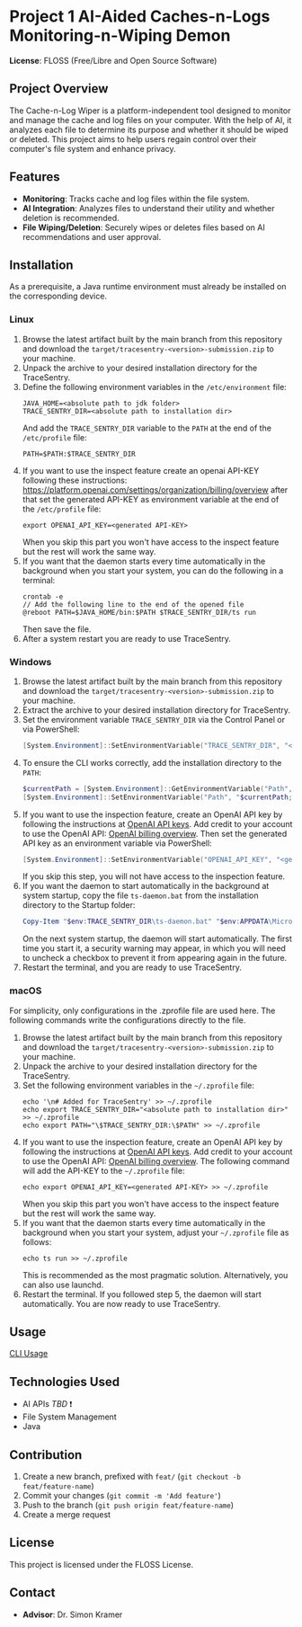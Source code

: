 # Project 1 AI-Aided Caches-n-Logs Monitoring-n-Wiping Demon

**License**: FLOSS (Free/Libre and Open Source Software)

## Project Overview

The Cache-n-Log Wiper is a platform-independent tool designed to monitor and manage the cache and log files on your
computer. With the help of AI, it analyzes each file to determine its purpose and whether it should be wiped or deleted.
This project aims to help users regain control over their computer's file system and enhance privacy.

## Features

- **Monitoring**: Tracks cache and log files within the file system.
- **AI Integration**: Analyzes files to understand their utility and whether deletion is recommended.
- **File Wiping/Deletion**: Securely wipes or deletes files based on AI recommendations and user approval.

## Installation

As a prerequisite, a Java runtime environment must already be installed on the corresponding device.

### Linux

1. Browse the latest artifact built by the main branch from this repository and download
   the `target/tracesentry-<version>-submission.zip` to your machine.
2. Unpack the archive to your desired installation directory for the TraceSentry.
3. Define the following environment variables in the `/etc/environment` file:
    ```
   JAVA_HOME=<absolute path to jdk folder>
   TRACE_SENTRY_DIR=<absolute path to installation dir>
   ```
   And add the `TRACE_SENTRY_DIR` variable to the `PATH` at the end of the `/etc/profile` file:
   ```
   PATH=$PATH:$TRACE_SENTRY_DIR
   ```
4. If you want to use the inspect feature create an openai API-KEY following these
   instructions: https://platform.openai.com/settings/organization/billing/overview
   after that set the generated API-KEY as environment variable at the end of the `/etc/profile` file:
    ```
    export OPENAI_API_KEY=<generated API-KEY>
    ```
   When you skip this part you won't have access to the inspect feature but the rest will work the same way.
5. If you want that the daemon starts every time automatically in the background when you start your system,
   you can do the following in a terminal:
    ```
   crontab -e
   // Add the following line to the end of the opened file
   @reboot PATH=$JAVA_HOME/bin:$PATH $TRACE_SENTRY_DIR/ts run
    ```
   Then save the file.
6. After a system restart you are ready to use TraceSentry.

### Windows
1. Browse the latest artifact built by the main branch from this repository and download
   the `target/tracesentry-<version>-submission.zip` to your machine.
2. Extract the archive to your desired installation directory for TraceSentry.
3. Set the environment variable `TRACE_SENTRY_DIR` via the Control Panel or via PowerShell:
    ```powershell
    [System.Environment]::SetEnvironmentVariable("TRACE_SENTRY_DIR", "<absolute path to the installation directory>", "User")
    ```
4. To ensure the CLI works correctly, add the installation directory to the `PATH`:
    ```powershell
    $currentPath = [System.Environment]::GetEnvironmentVariable("Path", "User")
    [System.Environment]::SetEnvironmentVariable("Path", "$currentPath;<absolute path to the installation directory>", "User")
    ```
5. If you want to use the inspection feature, create an OpenAI API key by following the instructions at [OpenAI API keys](https://platform.openai.com/settings/organization/api-keys).
   Add credit to your account to use the OpenAI API: [OpenAI billing overview](https://platform.openai.com/settings/organization/billing/overview).
   Then set the generated API key as an environment variable via PowerShell:
    ```powershell
    [System.Environment]::SetEnvironmentVariable("OPENAI_API_KEY", "<generated API key>", "User")
    ```
   If you skip this step, you will not have access to the inspection feature.
6. If you want the daemon to start automatically in the background at system startup, copy the file `ts-daemon.bat` from the installation directory to the Startup folder:
    ```powershell
    Copy-Item "$env:TRACE_SENTRY_DIR\ts-daemon.bat" "$env:APPDATA\Microsoft\Windows\Start Menu\Programs\Startup"
    ```
   On the next system startup, the daemon will start automatically.
   The first time you start it, a security warning may appear, in which you will need to uncheck a checkbox to prevent it from appearing again in the future.
7. Restart the terminal, and you are ready to use TraceSentry.


### macOS
For simplicity, only configurations in the .zprofile file are used here. The following commands write the configurations directly to the file.

1. Browse the latest artifact built by the main branch from this repository and download
   the `target/tracesentry-<version>-submission.zip` to your machine.
2. Unpack the archive to your desired installation directory for the TraceSentry.
3. Set the following environment variables in the `~/.zprofile` file:
    ```
   echo '\n# Added for TraceSentry' >> ~/.zprofile
   echo export TRACE_SENTRY_DIR="<absolute path to installation dir>" >> ~/.zprofile
   echo export PATH="\$TRACE_SENTRY_DIR:\$PATH" >> ~/.zprofile
   ```
4. If you want to use the inspection feature, create an OpenAI API key by following the instructions at [OpenAI API keys](https://platform.openai.com/settings/organization/api-keys).
   Add credit to your account to use the OpenAI API: [OpenAI billing overview](https://platform.openai.com/settings/organization/billing/overview).
   The following command will add the API-KEY to the `~/.zprofile` file:
    ```
    echo export OPENAI_API_KEY=<generated API-KEY> >> ~/.zprofile
    ```
   When you skip this part you won't have access to the inspect feature but the rest will work the same way.
5. If you want that the daemon starts every time automatically in the background when you start your system,
   adjust your `~/.zprofile` file as follows:
   ```
   echo ts run >> ~/.zprofile
   ```
   This is recommended as the most pragmatic solution. Alternatively, you can also use launchd.
6. Restart the terminal. If you followed step 5, the daemon will start automatically. You are now ready to use TraceSentry.

## Usage

[CLI Usage](./docs/cli.md)

## Technologies Used

- AI APIs _TBD_ ❗
- File System Management
- Java

## Contribution

1. Create a new branch, prefixed with `feat/` (`git checkout -b feat/feature-name`)
2. Commit your changes (`git commit -m 'Add feature'`)
3. Push to the branch (`git push origin feat/feature-name`)
4. Create a merge request

## License

This project is licensed under the FLOSS License.

## Contact

- **Advisor**: Dr. Simon Kramer
